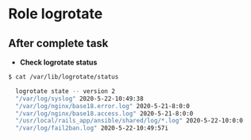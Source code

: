 # Role logrotate

## After complete task

- **Check logrotate status**

```bash
$ cat /var/lib/logrotate/status

  logrotate state -- version 2
  "/var/log/syslog" 2020-5-22-10:49:38
  "/var/log/nginx/base18.error.log" 2020-5-21-8:0:0
  "/var/log/nginx/base18.access.log" 2020-5-21-8:0:0
  "/usr/local/rails_app/ansible/shared/log/*.log" 2020-5-22-10:0:0
  "/var/log/fail2ban.log" 2020-5-22-10:49:57i
```

